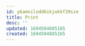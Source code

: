 ```yaml
---
id: y6amnilodd6ikjokkf39sze
title: Print
desc: ''
updated: 1694504885165
created: 1694504885165
---
```

